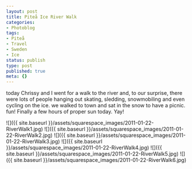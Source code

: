 ```yaml
---
layout: post
title: Piteå Ice River Walk
categories:
- Photoblog
tags:
- Piteå
- Travel
- Sweden
- Ice
status: publish
type: post
published: true
meta: {}
---
```


today Chrissy and I went for a walk to the river and, to our surprise, there were lots of people hanging out skating, sledding, snowmobiling and even cycling on the ice. we walked to town and sat in the snow to have a picnic. fun! Finally a few hours of proper sun today. Yay!

![]({{ site.baseurl }}/assets/squarespace_images/2011-01-22-RiverWalk1.jpg)
![]({{ site.baseurl }}/assets/squarespace_images/2011-01-22-RiverWalk2.jpg)
![]({{ site.baseurl }}/assets/squarespace_images/2011-01-22-RiverWalk3.jpg)
![]({{ site.baseurl }}/assets/squarespace_images/2011-01-22-RiverWalk4.jpg)
![]({{ site.baseurl }}/assets/squarespace_images/2011-01-22-RiverWalk5.jpg)
![]({{ site.baseurl }}/assets/squarespace_images/2011-01-22-RiverWalk6.jpg)
